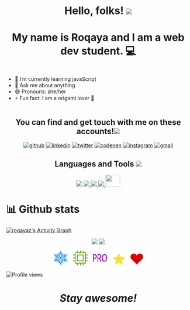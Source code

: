 
<h1 align='center'> Hello, folks! <img src="https://raw.githubusercontent.com/MartinHeinz/MartinHeinz/master/wave.gif" width="30px"></h1>

<h1 align='center'>
My name is Roqaya and I am a web dev student. 💻
</h1>
<h1></h1>


- 🌱 I’m currently learning javaScript 
- 💬 Ask me about anything 
- 😄 Pronouns: she/her 
- ⚡ Fun fact: I am a origami lover 🦩 

<h1></h1>
<h2 align='center' >You can find and get touch with me on these accounts!<img src='https://raw.githubusercontent.com/ShahriarShafin/ShahriarShafin/main/Assets/handshake.gif' width="100px"></h2>

  
<p align='center' >
<a href='https://www.github.com/roqayaz'><img src='https://cdn.jsdelivr.net/npm/simple-icons@3.0.1/icons/github.svg' alt='github' height='40'></a>  
<a href='https://www.linkedin.com/in/r'><img src='https://cdn.jsdelivr.net/npm/simple-icons@3.0.1/icons/linkedin.svg' alt='linkedin' height='40'></a> 
<a href='https://twitter.com/r'><img src='https://cdn.jsdelivr.net/npm/simple-icons@3.0.1/icons/twitter.svg' alt='twitter' height='40'></a> 
<a href='https://codepen.io/r'><img  src='https://cdn.jsdelivr.net/npm/simple-icons@3.0.1/icons/codepen.svg' alt='codepen' height='40'></a> 
<a href='https://www.instagram.com/roqayaz_'><img src='https://cdn.jsdelivr.net/npm/simple-icons@3.0.1/icons/instagram.svg' alt='instagram' height='40'></a>
<a href='mailto:roqzob@gmail.com'><img src='https://cdn.jsdelivr.net/npm/simple-icons@3.0.1/icons/gmail.svg' alt='gmail' height='40'></a> </p>

<h2 align='center'> Languages and Tools <img src = "https://media2.giphy.com/media/QssGEmpkyEOhBCb7e1/giphy.gif?cid=ecf05e47a0n3gi1bfqntqmob8g9aid1oyj2wr3ds3mg700bl&rid=giphy.gif" width = 32px> </h2>
<p align='center' <a href= https://github.com/claudiadewindt?tab=repositories&q=&type=&language=html&sort= > <img width ='40px' src ='https://raw.githubusercontent.com/rahulbanerjee26/githubAboutMeGenerator/main/icons/html.svg'> </a>
<a href= https://github.com/claudiadewindt?tab=repositories&q=&type=&language=css&sort= > <img width ='40px' src ='https://raw.githubusercontent.com/rahulbanerjee26/githubAboutMeGenerator/main/icons/css.svg'> </a>
<a href= https://github.com/claudiadewindt?tab=repositories&q=&type=&language=javascript&sort= > <img width ='40px' src ='https://raw.githubusercontent.com/rahulbanerjee26/githubAboutMeGenerator/main/icons/javascript.svg'> </a>
<a href= https://github.com/claudiadewindt?tab=repositories&q=&type=&language=git&sort= > <img width ='40px' src ='https://raw.githubusercontent.com/rahulbanerjee26/githubAboutMeGenerator/main/icons/git.svg'> </a>
<img src="https://user-images.githubusercontent.com/674621/71187801-14e60a80-2280-11ea-94c9-e56576f76baf.png" width="40" height="32" />
</p>

  

<!--
[<img src='https://cdn.jsdelivr.net/npm/simple-icons@3.0.1/icons/github.svg' alt='github' height='40'>](https://github.com/roqayaz)
[<img  src='https://cdn.jsdelivr.net/npm/simple-icons@3.0.1/icons/linkedin.svg' alt='linkedin' height='40'>](https://www.linkedin.com/in/r/)  
[<img   src='https://cdn.jsdelivr.net/npm/simple-icons@3.0.1/icons/instagram.svg' alt='instagram' height='40'>](https://www.instagram.com/roqayaz_/)  
[<img   src='https://cdn.jsdelivr.net/npm/simple-icons@3.0.1/icons/twitter.svg' alt='twitter' height='40'>](https://twitter.com/r)  
[<img src='https://cdn.jsdelivr.net/npm/simple-icons@3.0.1/icons/codepen.svg' alt='codepen' height='40'>](https://codepen.io/r)  -->


<h1></h1>
<h1>📊 Github stats</h1>

<a href="https://github.com/ashutosh00710/github-readme-activity-graph"><img align='center' alt="roqayaz's Activity Graph" src="https://activity-graph.herokuapp.com/graph?username=roqayaz&bg_color=000000&color=ffa726&line=ffd95b&point=ffc501&hide_border=true" /></a>
<p align='center'><img height="200x" src="https://github-readme-stats.vercel.app/api/top-langs/?username=roqayaz&theme=great-gatsby" />
<img height="200x" src="https://github-readme-stats.vercel.app/api?username=roqayaz&theme=great-gatsby" /></p>
<!-- https://github.com/ashutosh00710/github-readme-activity-graph -->
<!--<a href="https://github.com/ashutosh00710/github-readme-activity-graph"><img align='center' alt="roqayaz's Activity Graph" src="https://activity-graph.herokuapp.com/graph?username=roqayaz&bg_color=1F222E&color=F8D866&line=F85D7F&point=FFFFFF&hide_border=true" /></a>

<p align='center'><a href="https://github.com/anuraghazra/github-readme-stats"><img alt="roqayaz's Github Stats" src="https://github-readme-stats.vercel.app/api/?username=roqayaz&show_icons=true&count_private=true&theme=react&hide_border=true&bg_color=1F222E&title_color=F85D7F&icon_color=F8D866" height="192px"/></a><a href="https://github.com/anuraghazra/github-readme-stats"><img alt="roqayaz's Top Languages" src="https://github-readme-stats.vercel.app/api/top-langs/?username=roqayaz&langs_count=8&layout=compact&theme=react&hide_border=true&bg_color=1F222E&title_color=F85D7F&icon_color=F8D866&hide=Jupyter%20Notebook" height="192px"/></a></p>-->

<!--[![Top Langs](https://github-readme-stats.vercel.app/api/top-langs/?username=roqayaz&theme=great-gatsby)](https://github.com/anuraghazra/github-readme-stats)-->



<!--![Anurag's GitHub stats](https://github-readme-stats.vercel.app/api?username=roqayaz&show_icons=true&theme=great-gatsby)-->



<!--![GitHub streak stats](https://github-readme-streak-stats.herokuapp.com/?user=roqayaz)--> 
<p align='center'><a href='https://archiveprogram.github.com/'><img src='https://raw.githubusercontent.com/acervenky/animated-github-badges/master/assets/acbadge.gif' width='40' height='40'></a> <a href='https://docs.github.com/en/developers'><img src='https://raw.githubusercontent.com/acervenky/animated-github-badges/master/assets/devbadge.gif' width='40' height='40'></a> <a href='https://github.com/pricing'><img src='https://raw.githubusercontent.com/acervenky/animated-github-badges/master/assets/pro.gif' width='40' height='40'></a> <a href='https://stars.github.com/'><img src='https://raw.githubusercontent.com/acervenky/animated-github-badges/master/assets/starbadge.gif' width='35' height='35'></a> <a href='https://docs.github.com/en/github/supporting-the-open-source-community-with-github-sponsors'><img src='https://raw.githubusercontent.com/acervenky/animated-github-badges/master/assets/sponsorbadge.gif' width='35' height='35'></a></p>



![Profile views](https://gpvc.arturio.dev/roqayaz)  





<h1 align='center'><i>Stay awesome!</i></h1>


<!--## &#x1f4c8; GitHub Stats

<a href="https://github.com/MartinHeinz/MartinHeinz">
  <img align="center" src="https://github-readme-stats.vercel.app/api/top-langs/?username=roqayaz&hide=java,html,tex&title_color=ffffff&text_color=c9cacc&icon_color=2bbc8a&bg_color=1d1f21&langs_count=3" />
</a>
<a href="https://github.com/MartinHeinz/MartinHeinz">
  <img align="center" src="https://github-readme-stats.vercel.app/api?username=roqayaz&show_icons=true&line_height=27&count_private=true&title_color=ffffff&text_color=c9cacc&icon_color=2bbc8a&bg_color=1d1f21" alt="Roqayaz's GitHub Stats" />
</a>-->


   

